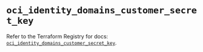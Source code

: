 # `oci_identity_domains_customer_secret_key`

Refer to the Terraform Registry for docs: [`oci_identity_domains_customer_secret_key`](https://registry.terraform.io/providers/hashicorp/oci/7.19.0/docs/resources/identity_domains_customer_secret_key).
